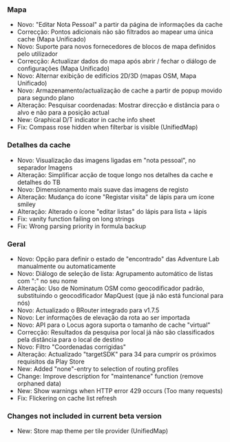 ### Mapa
- Novo: "Editar Nota Pessoal" a partir da página de informações da cache
- Correcção: Pontos adicionais não são filtrados ao mapear uma única cache (Mapa Unificado)
- Novo: Suporte para novos fornecedores de blocos de mapa definidos pelo utilizador
- Correcção: Actualizar dados do mapa após abrir / fechar o diálogo de configurações (Mapa Unificado)
- Novo: Alternar exibição de edifícios 2D/3D (mapas OSM, Mapa Unificado)
- Novo: Armazenamento/actualização de cache a partir de popup movido para segundo plano
- Alteração: Pesquisar coordenadas: Mostrar direcção e distância para o alvo e não para a posição actual
- New: Graphical D/T indicator in cache info sheet
- Fix: Compass rose hidden when filterbar is visible (UnifiedMap)

### Detalhes da cache
- Novo: Visualização das imagens ligadas em "nota pessoal", no separador Imagens
- Alteração: Simplificar acção de toque longo nos detalhes da cache e detalhes do TB
- Novo: Dimensionamento mais suave das imagens de registo
- Alteração: Mudança do ícone "Registar visita" de lápis para um ícone smiley
- Alteração: Alterado o ícone "editar listas" do lápis para lista + lápis
- Fix: vanity function failing on long strings
- Fix: Wrong parsing priority in formula backup

### Geral
- Novo: Opção para definir o estado de "encontrado" das Adventure Lab manualmente ou automaticamente
- Novo: Diálogo de seleção de lista: Agrupamento automático de listas com ":" no seu nome
- Alteração: Uso de Nominatum OSM como geocodificador padrão, substituindo o geocodificador MapQuest (que já não está funcional para nós)
- Novo: Actualizado o BRouter integrado para v1.7.5
- Novo: Ler informações de elevação da rota ao ser importada
- Novo: API para o Locus agora suporta o tamanho de cache "virtual"
- Correcção: Resultados da pesquisa por local já não são classificados pela distância para o local de destino
- Novo: Filtro "Coordenadas corrigidas"
- Alteração: Actualizado "targetSDK" para 34 para cumprir os próximos requisitos da Play Store
- New: Added "none"-entry to selection of routing profiles
- Change: Improve description for "maintenance" function (remove orphaned data)
- New: Show warnings when HTTP error 429 occurs (Too many requests)
- Fix: Flickering on cache list refresh

### Changes not included in current beta version
- New: Store map theme per tile provider (UnifiedMap)
